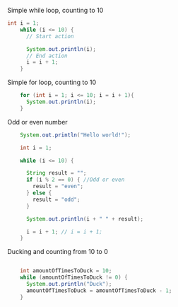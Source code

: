 Simple while loop, counting to 10

```java
int i = 1;
    while (i <= 10) {
      // Start action

      System.out.println(i);
      // End action
      i = i + 1;
    }
```

Simple for loop, counting to 10
```java
    for (int i = 1; i <= 10; i = i + 1){
      System.out.println(i);
    }
```

Odd or even number
```java
    System.out.println("Hello world!");

    int i = 1;

    while (i <= 10) {

      String result = ""; 
      if (i % 2 == 0) { //Odd or even
        result = "even";
      } else {
        result = "odd";
      }

      System.out.println(i + " " + result);

      i = i + 1; // i = i + 1;
    }
```

Ducking and counting from 10 to 0
```java

    int amountOfTimesToDuck = 10;
    while (amountOfTimesToDuck != 0) {
      System.out.println("Duck");
      amountOfTimesToDuck = amountOfTimesToDuck - 1;
    }
```
